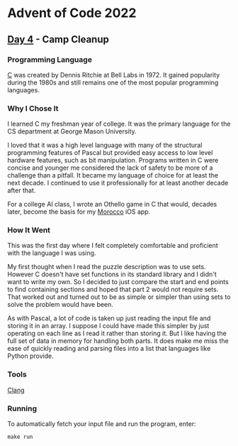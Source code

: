 # Advent of Code 2022
## [Day 4](https://adventofcode.com/2022/day/4) - Camp Cleanup

### Programming Language 

[C](https://en.wikipedia.org/wiki/C_(programming_language)) was created by Dennis Ritchie at Bell Labs in 1972.
It gained popularity during the 1980s and still remains one of the most popular programming languages.

### Why I Chose It

I learned C my freshman year of college.
It was the primary language for the CS department at George Mason University.

I loved that it was a high level language with many of the structural programming features of Pascal but provided easy access to low level hardware features, such as bit manipulation.
Programs written in C were concise and younger me considered the lack of safety to be more of a challenge than a pitfall.
It became my language of choice for at least the next decade.
I continued to use it professionally for at least another decade after that.

For a college AI class, I wrote an Othello game in C that would, decades later, become the basis for my 
[Morocco](https://apps.apple.com/us/app/morocco/id284946595) iOS app.

### How It Went

This was the first day where I felt completely comfortable and proficient with the language I was using.

My first thought when I read the puzzle description was to use sets.
However C doesn't have set functions in its standard library and I didn't want to write my own.
So I decided to just compare the start and end points to find containing sections and hoped that part 2 would not require sets.
That worked out and turned out to be as simple or simpler than using sets to solve the problem would have been.

As with Pascal, a lot of code is taken up just reading the input file and storing it in an array.
I suppose I could have made this simpler by just operating on each line as I read it rather than storing it.
But I like having the full set of data in memory for handling both parts.
It does make me miss the ease of quickly reading and parsing files into a list that languages like Python provide.

### Tools

[Clang](https://clang.llvm.org/)

### Running

To automatically fetch your input file and run the program, enter:

```
make run
```
